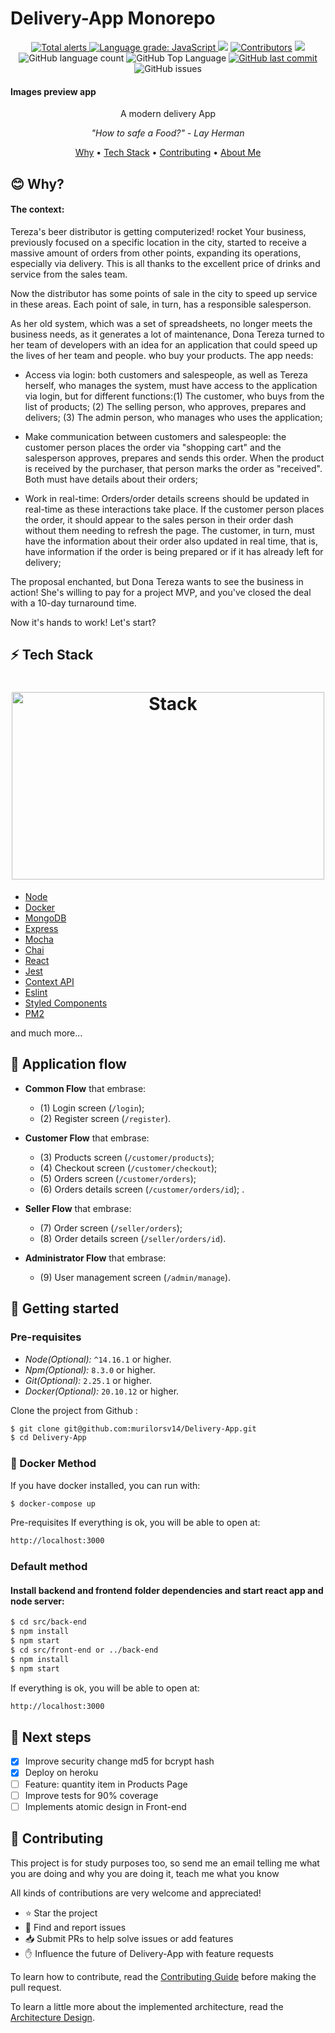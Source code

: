# Delivery-App Monorepo

<p align="center">
  <a href="https://lgtm.com/projects/g/murilorsv14/Delivery-App/alerts/"><img alt="Total alerts" src="https://img.shields.io/lgtm/alerts/g/murilorsv14/Delivery-App.svg?logo=lgtm&logoWidth=18"/>
  </a>
  <a href="https://lgtm.com/projects/g/murilorsv14/Delivery-App/context:javascript"><img alt="Language grade: JavaScript" src="https://img.shields.io/lgtm/grade/javascript/g/murilorsv14/Delivery-App.svg?logo=lgtm&logoWidth=18"/>
  </a>
  <a href="https://codeclimate.com/github/murilorsv14/Delivery-App/maintainability"><img src="https://api.codeclimate.com/v1/badges/fb1b65d40930ea5e4e6d/maintainability" /></a>
  <a href="https://github.com/murilorsv14/Delivery-App/graphs/contributors"><img
src="https://img.shields.io/github/contributors/murilorsv14/Delivery-App.svg" alt="Contributors"></a>
  <a href="https://opensource.org/licenses/MIT"><img
src="https://img.shields.io/badge/License-MIT-yellow.svg" /></a>
  <img alt="GitHub language count" src="https://img.shields.io/github/languages/count/murilorsv14/Delivery-App?color=6E40C9">
  <img alt="GitHub Top Language" src="https://img.shields.io/github/languages/top/murilorsv14/Delivery-App?color=6E40C9">
  <a href="https://github.com/murilorsv14/Delivery-App/commits/main">
    <img alt="GitHub last commit" src="https://img.shields.io/github/last-commit/murilorsv14/Delivery-App?color=6E40C9">
  </a>
  <img alt="GitHub issues" src="https://img.shields.io/github/issues/murilorsv14/Delivery-App">
  
</p>

#### Images preview app

<p align="center">A modern delivery App</p>

<p align="center"><i> "How to safe a Food?" - Lay Herman </i> </p>

<p align="center">
  <a href="#-why">Why</a> •
  <a href="#-tech-stack">Tech Stack</a> •
  <a href="#-contributing">Contributing</a> •
  <a href="https://github.com/murilorsv14">About Me</a>
</p>

## 😊 **Why?**

<h4>The context:</h4>
Tereza's beer distributor is getting computerized! rocket Your business, previously focused on a specific location in the city, started to receive a massive amount of orders from other points, expanding its operations, especially via delivery. This is all thanks to the excellent price of drinks and service from the sales team.

Now the distributor has some points of sale in the city to speed up service in these areas. Each point of sale, in turn, has a responsible salesperson.

As her old system, which was a set of spreadsheets, no longer meets the business needs, as it generates a lot of maintenance, Dona Tereza turned to her team of developers with an idea for an application that could speed up the lives of her team and people. who buy your products. The app needs:

* Access via login: both customers and salespeople, as well as Tereza herself, who manages the system, must have access to the application via login, but for different functions:(1) The customer, who buys from the list of products; (2) The selling person, who approves, prepares and delivers; (3) The admin person, who manages who uses the application;

* Make communication between customers and salespeople: the customer person places the order via "shopping cart" and the salesperson approves, prepares and sends this order. When the product is received by the purchaser, that person marks the order as "received". Both must have details about their orders;

* Work in real-time: Orders/order details screens should be updated in real-time as these interactions take place. If the customer person places the order, it should appear to the sales person in their order dash without them needing to refresh the page. The customer, in turn, must have the information about their order also updated in real time, that is, have information if the order is being prepared or if it has already left for delivery;

The proposal enchanted, but Dona Tereza wants to see the business in action! She's willing to pay for a project MVP, and you've closed the deal with a 10-day turnaround time.

Now it's hands to work! Let's start?

## ⚡ **Tech Stack**

<h1 align="center">
  <img src="https://miro.medium.com/max/811/1*SEfonxxMIktyFJWwA_oTTg.png" alt="Stack" height="300" width="500">
  <br>
</h1>

- [Node](https://nodejs.org/en/)
- [Docker](https://www.docker.com/)
- [MongoDB](https://www.mongodb.com/)
- [Express](https://expressjs.com/)
- [Mocha](https://mochajs.org/)
- [Chai](https://www.chaijs.com/)
- [React](https://reactjs.org/)
- [Jest](https://jestjs.io/)
- [Context API](https://reactjs.org/docs/context.html)
- [Eslint](https://eslint.org/)
- [Styled Components](https://styled-components.com/)
- [PM2](https://pm2.keymetrics.io/)

and much more...

## 🌊 Application flow
- **Common Flow** that embrase: 
  - (1) Login screen (`/login`);
  - (2) Register screen (`/register`).

- **Customer Flow** that embrase: 
  - (3) Products screen (`/customer/products`); 
  - (4) Checkout screen (`/customer/checkout`); 
  - (5) Orders screen (`/customer/orders`); 
  - (6) Orders details screen (`/customer/orders/id`); .

- **Seller Flow** that embrase: 
  - (7) Order screen (`/seller/orders`); 
  - (8) Order details screen (`/seller/orders/id`).

- **Administrator Flow** that embrase: 
  - (9) User management screen (`/admin/manage`).

## 🏃 Getting started

### Pre-requisites

- _Node(Optional):_ `^14.16.1` or higher.
- _Npm(Optional):_ `8.3.0` or higher.
- _Git(Optional):_ `2.25.1` or higher.
- _Docker(Optional):_ `20.10.12` or higher.

Clone the project from Github :

```sh
$ git clone git@github.com:murilorsv14/Delivery-App.git
$ cd Delivery-App
```

### 🐳 Docker Method

If you have docker installed, you can run with:

```sh
$ docker-compose up
```

Pre-requisites
If everything is ok, you will be able to open at:

```bash
http://localhost:3000
```

### Default method

#### Install backend and frontend folder dependencies and start react app and node server:

```sh
$ cd src/back-end
$ npm install
$ npm start
$ cd src/front-end or ../back-end
$ npm install
$ npm start
```

If everything is ok, you will be able to open at:

```bash
http://localhost:3000
```

## 👣 Next steps

- [x] Improve security change md5 for bcrypt hash
- [x] Deploy on heroku
- [ ] Feature: quantity item in Products Page
- [ ] Improve tests for 90% coverage
- [ ] Implements atomic design in Front-end

## 🤝 **Contributing**

This project is for study purposes too, so send me an email telling me what you are doing and why you are doing it, teach me what you know

All kinds of contributions are very welcome and appreciated!

- ⭐️ Star the project
- 🐛 Find and report issues
- 📥 Submit PRs to help solve issues or add features
- ✋ Influence the future of Delivery-App with feature requests

To learn how to contribute, read the [Contributing Guide](/CONTRIBUTING.md) before making the pull request.

To learn a little more about the implemented architecture, read the [Architecture Design](/ARCHITECTURE.md).
